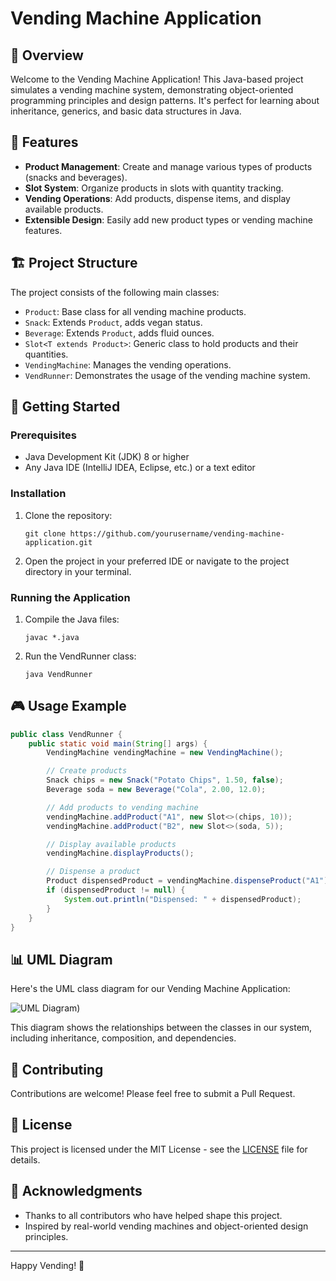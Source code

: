# Vending Machine Application

## 🚀 Overview

Welcome to the Vending Machine Application! This Java-based project simulates a vending machine system, demonstrating object-oriented programming principles and design patterns. It's perfect for learning about inheritance, generics, and basic data structures in Java.

## 🌟 Features

- **Product Management**: Create and manage various types of products (snacks and beverages).
- **Slot System**: Organize products in slots with quantity tracking.
- **Vending Operations**: Add products, dispense items, and display available products.
- **Extensible Design**: Easily add new product types or vending machine features.

## 🏗️ Project Structure

The project consists of the following main classes:

- `Product`: Base class for all vending machine products.
- `Snack`: Extends `Product`, adds vegan status.
- `Beverage`: Extends `Product`, adds fluid ounces.
- `Slot<T extends Product>`: Generic class to hold products and their quantities.
- `VendingMachine`: Manages the vending operations.
- `VendRunner`: Demonstrates the usage of the vending machine system.

## 🚀 Getting Started

### Prerequisites

- Java Development Kit (JDK) 8 or higher
- Any Java IDE (IntelliJ IDEA, Eclipse, etc.) or a text editor

### Installation

1. Clone the repository:
   ```
   git clone https://github.com/yourusername/vending-machine-application.git
   ```
2. Open the project in your preferred IDE or navigate to the project directory in your terminal.

### Running the Application

1. Compile the Java files:
   ```
   javac *.java
   ```
2. Run the VendRunner class:
   ```
   java VendRunner
   ```

## 🎮 Usage Example

```java
public class VendRunner {
    public static void main(String[] args) {
        VendingMachine vendingMachine = new VendingMachine();

        // Create products
        Snack chips = new Snack("Potato Chips", 1.50, false);
        Beverage soda = new Beverage("Cola", 2.00, 12.0);

        // Add products to vending machine
        vendingMachine.addProduct("A1", new Slot<>(chips, 10));
        vendingMachine.addProduct("B2", new Slot<>(soda, 5));

        // Display available products
        vendingMachine.displayProducts();

        // Dispense a product
        Product dispensedProduct = vendingMachine.dispenseProduct("A1");
        if (dispensedProduct != null) {
            System.out.println("Dispensed: " + dispensedProduct);
        }
    }
}
```

## 📊 UML Diagram

Here's the UML class diagram for our Vending Machine Application:

![UML Diagram](https://imgur.com/UyPr8AP))

This diagram shows the relationships between the classes in our system, including inheritance, composition, and dependencies.

## 🤝 Contributing

Contributions are welcome! Please feel free to submit a Pull Request.

## 📜 License

This project is licensed under the MIT License - see the [LICENSE](LICENSE) file for details.

## 🙏 Acknowledgments

- Thanks to all contributors who have helped shape this project.
- Inspired by real-world vending machines and object-oriented design principles.

---

Happy Vending! 🎉

